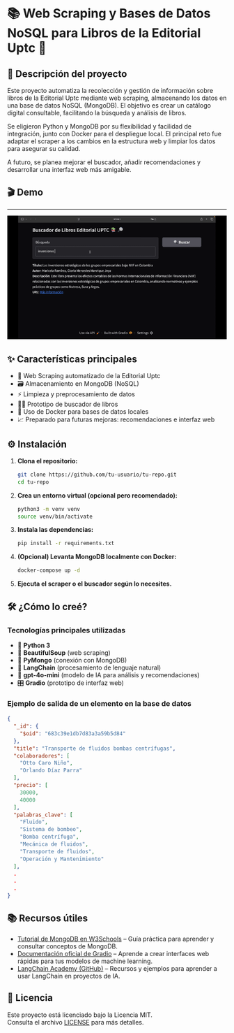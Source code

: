# 📚 Web Scraping y Bases de Datos NoSQL para Libros de la Editorial Uptc 🚀

## 📝 Descripción del proyecto

Este proyecto automatiza la recolección y gestión de información sobre libros de la Editorial Uptc mediante web scraping, almacenando los datos en una base de datos NoSQL (MongoDB). El objetivo es crear un catálogo digital consultable, facilitando la búsqueda y análisis de libros.

Se eligieron Python y MongoDB por su flexibilidad y facilidad de integración, junto con Docker para el despliegue local. El principal reto fue adaptar el scraper a los cambios en la estructura web y limpiar los datos para asegurar su calidad.

A futuro, se planea mejorar el buscador, añadir recomendaciones y desarrollar una interfaz web más amigable.


## 🎬 Demo
----
![Demo del buscador](images/demo.gif)
## ✨ Características principales
- 🔎 Web Scraping automatizado de la Editorial Uptc
- 🗃️ Almacenamiento en MongoDB (NoSQL)
- ⚡ Limpieza y preprocesamiento de datos
- 🧑‍💻 Prototipo de buscador de libros
- 🐳 Uso de Docker para bases de datos locales
- 📈 Preparado para futuras mejoras: recomendaciones e interfaz web


## ⚙️ Instalación

1. **Clona el repositorio:**
   ```bash
   git clone https://github.com/tu-usuario/tu-repo.git
   cd tu-repo
   ```

2. **Crea un entorno virtual (opcional pero recomendado):**
   ```bash
   python3 -m venv venv
   source venv/bin/activate
   ```

3. **Instala las dependencias:**
   ```bash
   pip install -r requirements.txt
   ```

4. **(Opcional) Levanta MongoDB localmente con Docker:**
   ```bash
   docker-compose up -d
   ```

5. **Ejecuta el scraper o el buscador según lo necesites.**

## 🛠️ ¿Cómo lo creé?

### Tecnologías principales utilizadas

- 🐍 **Python 3**
- 🍲 **BeautifulSoup** (web scraping)
- 🍃 **PyMongo** (conexión con MongoDB)
- 🔗 **LangChain** (procesamiento de lenguaje natural)
- 🤖 **gpt-4o-mini** (modelo de IA para análisis y recomendaciones)
- 🎛️ **Gradio** (prototipo de interfaz web)

### Ejemplo de salida de un elemento en la base de datos

```json
{
  "_id": {
    "$oid": "683c39e1db7d83a3a59b5d84"
  },
  "title": "Transporte de fluidos bombas centrífugas",
  "colaboradores": [
    "Otto Caro Niño",
    "Orlando Díaz Parra"
  ],
  "precio": [
    30000,
    40000
  ],
  "palabras_clave": [
    "Fluido",
    "Sistema de bombeo",
    "Bomba centrífuga",
    "Mecánica de fluidos",
    "Transporte de fluidos",
    "Operación y Mantenimiento"
  ],
  .
  .
  .
}
```

## 📚 Recursos útiles

- [Tutorial de MongoDB en W3Schools](https://www.w3schools.com/mongodb/index.php) – Guía práctica para aprender y consultar conceptos de MongoDB.
- [Documentación oficial de Gradio](https://www.gradio.app) – Aprende a crear interfaces web rápidas para tus modelos de machine learning.
- [LangChain Academy (GitHub)](https://github.com/langchain-ai/langchain-academy) – Recursos y ejemplos para aprender a usar LangChain en proyectos de IA.

## 📝 Licencia

Este proyecto está licenciado bajo la Licencia MIT.  
Consulta el archivo [LICENSE](LICENSE) para más detalles.

